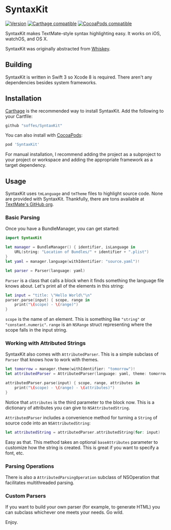# SyntaxKit

[![Version](https://img.shields.io/github/release/soffes/SyntaxKit.svg)](https://github.com/soffes/SyntaxKit/releases) [![Carthage compatible](https://img.shields.io/badge/Carthage-compatible-4BC51D.svg?style=flat)](https://github.com/Carthage/Carthage) [![CocoaPods compatible](https://img.shields.io/cocoapods/v/SyntaxKit.svg)](https://cocoapods.org/pods/SyntaxKit)

SyntaxKit makes TextMate-style syntax highlighting easy. It works on iOS, watchOS, and OS X.

SyntaxKit was originally abstracted from [Whiskey](http://usewhiskey.com).


## Building

SyntaxKit is written in Swift 3 so Xcode 8 is required. There aren't any dependencies besides system frameworks.


## Installation

[Carthage](https://github.com/carthage/carthage) is the recommended way to install SyntaxKit. Add the following to your Cartfile:

``` ruby
github "soffes/SyntaxKit"
```

You can also install with [CocoaPods](https://cocoapods.org):

``` ruby
pod 'SyntaxKit'
```

For manual installation, I recommend adding the project as a subproject to your project or workspace and adding the appropriate framework as a target dependency.


## Usage

SyntaxKit uses `tmLanguage` and `tmTheme` files to highlight source code. None are provided with SyntaxKit. Thankfully, there are tons available at [TextMate's GitHub org](https://github.com/textmate).

### Basic Parsing

Once you have a BundleManager, you can get started:

```swift
import SyntaxKit

let manager = BundleManager() { identifier, isLanguage in
    URL(string: "Location of Bundles/" + identifier + ".plist")
}
let yaml = manager.language(withIdentifier: "source.yaml")!

let parser = Parser(language: yaml)
```

`Parser` is a class that calls a block when it finds something the language file knows about. Let's print all of the elements in this string:

```swift
let input = "title: \"Hello World\"\n"
parser.parse(input) { scope, range in
    print("\(scope) - \(range)")
}
```

`scope` is the name of an element. This is something like `"string"` or `"constant.numeric"`. `range` is an `NSRange` struct representing where the scope falls in the input string.


### Working with Attributed Strings

SyntaxKit also comes with `AttributedParser`. This is a simple subclass of `Parser` that knows how to work with themes.

```swift
let tomorrow = manager.theme(withIdentifier: "tomorrow")!
let attributedParser = AttributedParser(language: yaml, theme: tomorrow)

attributedParser.parse(input) { scope, range, attributes in
    print("\(scope) - \(range) - \(attributes)")
}
```

Notice that `attributes` is the third parameter to the block now. This is a dictionary of attributes you can give to `NSAttributedString`.

`AttributedParser` includes a convenience method for turning a `String` of source code into an `NSAttributedString`:

```swift
let attributedString = attributedParser.attributedString(for: input)
```

Easy as that. This method takes an optional `baseAttributes` parameter to customize how the string is created. This is great if you want to specify a font, etc.

### Parsing Operations

There is also a `AttributedParsingOperation` subclass of NSOperation that facilitates multithreaded parsing.

### Custom Parsers

If you want to build your own parser (for example, to generate HTML) you can subclass whichever one meets your needs. Go wild.

Enjoy.
